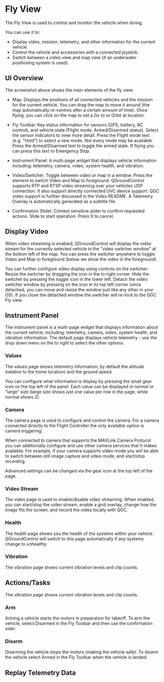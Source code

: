 # Fly View

The Fly View is used to control and monitor the vehicle when diving.

You can use it to:
* Display video, mission, telemetry, and other information for the current vehicle.
* Control the vehicle and accessories with a connected joystick.
* Switch between a video view and map view (if an underwater positioning system is used).


## UI Overview
The screenshot above shows the main elements of the fly view:

* Map: Displays the positions of all connected vehicles and the mission for the current vehicle.
You can drag the map to move it around (the map automatically re-centres after a certain amount of time).
Once flying, you can click on the map to set a Go to or Orbit at location.

* Fly Toolbar: Key status information for sensors (GPS, battery, RC control), and vehicle state (Flight mode, Armed/Disarmed status).
Select the sensor indicators to view more detail.
Press the Flight mode text (e.g. "Hold") to select a new mode. Not every mode may be available.
Press the Armed/Disarmed text to toggle the armed state. If flying you can press this text to Emergency Stop.

* Instrument Panel: A multi-page widget that displays vehicle information including: telemetry, camera, video, system health, and vibration.

* Video/Switcher: Toggle between video or map in a window.
Press the element to switch Video and Map to foreground.
QGroundControl supports RTP and RTSP video streaming over your vehicles UDP connection. It also support directly connected UVC device support. QGC video support is further discussed in the Video README.
A Telemetry Overlay is automatically generated as a subtitle file

* Confirmation Slider: Context sensitive slider to confirm requested actions. Slide to start operation. Press X to cancel.

## Display Video

When video streaming is enabled, QGroundControl will display the video stream for the currently selected vehicle in the "video switcher window" at the bottom left of the map. You can press the switcher anywhere to toggle Video and Map to foreground (below we show the video in the foreground).

You can further configure video display using controls on the switcher:
Resize the switcher by dragging the icon in the to right corner.
Hide the switcher by pressing the toggle icon in the lower left.
Detach the video switcher window by pressing on the icon in its top left corner (once detached, you can move and resize the window just like any other in your OS). If you close the detached window the switcher will re-lock to the QGC Fly view.

## Instrument Panel

The instrument panel is a multi-page widget that displays information about the current vehicle, including: telemetry, camera, video, system health, and vibration information.
The default page displays vehicle telemetry - use the drop down menu on the to right to select the other options.

### Values

The values page shows telemetry information; by default the altitude (relative to the home location) and the ground speed.

You can configure what information is display by pressing the small gear icon on the top left of the panel. Each value can be displayed in normal or "large" size (large size shows just one value per row in the page, while normal shows 2).

### Camera

The camera page is used to configure and control the camera. For a camera connected directly to the Flight Controller the only available option is camera triggering:

When connected to camera that supports the MAVLink Camera Protocol you can additionally configure and use other camera services that it makes available. For example, if your camera supports video mode you will be able to switch between still image capture and video mode, and start/stop recording.

Advanced settings can be changed via the gear icon at the top left of the page.

### Video Stream

The video page is used to enable/disable video streaming. When enabled, you can start/stop the video stream, enable a grid overlay, change how the image fits the screen, and record the video locally with QGC.

### Health

The health page shows you the health of the systems within your vehicle. QGroundControl will switch to this page automatically if any systems change to unhealthy.

### Vibration

The vibration page shows current vibration levels and clip counts.

## Actions/Tasks

The vibration page shows current vibration levels and clip counts.

### Arm

Arming a vehicle starts the motors in preparation for takeoff.
To arm the vehicle, select Disarmed in the Fly Toolbar and then use the confirmation sider.

### Disarm

Disarming the vehicle stops the motors (making the vehicle safe). To disarm the vehicle select Armed in the Fly Toolbar when the vehicle is landed.

## Replay Telemetry Data

